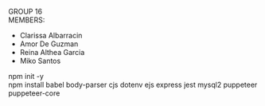 GROUP 16\
MEMBERS:
- Clarissa Albarracin
- Amor De Guzman
- Reina Althea Garcia
- Miko Santos

npm init -y\
npm install babel body-parser cjs dotenv ejs express jest mysql2 puppeteer puppeteer-core

